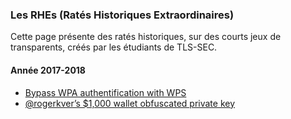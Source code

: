 ### Les RHEs (Ratés Historiques Extraordinaires)

Cette page présente des ratés historiques, sur des courts jeux de transparents, créés par les étudiants de TLS-SEC.

#### Année 2017-2018

   * [Bypass WPA authentification with WPS](/documents/RHE/WPS.pdf)
   * [@rogerkver’s $1,000 wallet obfuscated private key](/documents/RHE/RogerVer.pdf)

